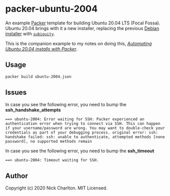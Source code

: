 # packer-ubuntu-2004

An example [Packer][] template for building Ubuntu 20.04 LTS (Focal
Fossa). Ubuntu 20.04 brings with it a new installer, replacing the previous
[Debian installer][1] with [`subiquity`][2].

This is the companion example to my notes on doing this, [_Automating Ubuntu
20.04 installs with Packer_][3].

## Usage

```sh
packer build ubuntu-2004.json
```

## Issues

In case you see the following error, you need to bump the **ssh_handshake_attempts**
```
==> ubuntu-2004: Error waiting for SSH: Packer experienced an authentication error when trying to connect via SSH. This can happen if your username/password are wrong. You may want to double-check your credentials as part of your debugging process. original error: ssh: handshake failed: ssh: unable to authenticate, attempted methods [none password], no supported methods remain
```

In case you see the following error, you need to bump the **ssh_timeout**
```
==> ubuntu-2004: Timeout waiting for SSH.
```

## Author

Copyright (c) 2020 Nick Charlton. MIT Licensed.

[Packer]: https://packer.io
[1]: https://www.debian.org/devel/debian-installer/
[2]: https://github.com/CanonicalLtd/subiquity
[3]: https://nickcharlton.net/posts/automating-ubuntu-2004-installs-with-packer.html
